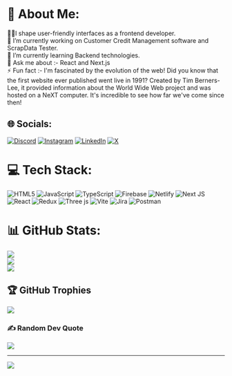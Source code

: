 # 💫 About Me:
🧑‍💻I shape user-friendly interfaces as a frontend developer.<br>🔭 I’m currently working on Customer Credit Management software and ScrapData Tester. <br>🌱 I’m currently learning Backend technologies.<br>💬 Ask me about :- React and Next.js<br>⚡ Fun fact :-  I'm fascinated by the evolution of the web! Did you know that the first website ever published went live in 1991? Created by Tim Berners-Lee, it provided information about the World Wide Web project and was hosted on a NeXT computer. It's incredible to see how far we've come since then!


## 🌐 Socials:
[![Discord](https://img.shields.io/badge/Discord-%237289DA.svg?logo=discord&logoColor=white)](https://discord.gg/https://discord.gg/g4TRtuf2) [![Instagram](https://img.shields.io/badge/Instagram-%23E4405F.svg?logo=Instagram&logoColor=white)](https://instagram.com/goldysisodia1311?igsh=MXhhc3prbndreWN1cA==) [![LinkedIn](https://img.shields.io/badge/LinkedIn-%230077B5.svg?logo=linkedin&logoColor=white)](https://linkedin.com/in/chandrakiran-sisodia-ab7977126/) [![X](https://img.shields.io/badge/X-black.svg?logo=X&logoColor=white)](https://x.com/CKS_1311?t=-9fd-VgAzATY-fZdhh9PBw&s=09) 

# 💻 Tech Stack:
![HTML5](https://img.shields.io/badge/html5-%23E34F26.svg?style=for-the-badge&logo=html5&logoColor=white) ![JavaScript](https://img.shields.io/badge/javascript-%23323330.svg?style=for-the-badge&logo=javascript&logoColor=%23F7DF1E) ![TypeScript](https://img.shields.io/badge/typescript-%23007ACC.svg?style=for-the-badge&logo=typescript&logoColor=white) ![Firebase](https://img.shields.io/badge/firebase-%23039BE5.svg?style=for-the-badge&logo=firebase) ![Netlify](https://img.shields.io/badge/netlify-%23000000.svg?style=for-the-badge&logo=netlify&logoColor=#00C7B7) ![Next JS](https://img.shields.io/badge/Next-black?style=for-the-badge&logo=next.js&logoColor=white) ![React](https://img.shields.io/badge/react-%2320232a.svg?style=for-the-badge&logo=react&logoColor=%2361DAFB) ![Redux](https://img.shields.io/badge/redux-%23593d88.svg?style=for-the-badge&logo=redux&logoColor=white) ![Three js](https://img.shields.io/badge/threejs-black?style=for-the-badge&logo=three.js&logoColor=white) ![Vite](https://img.shields.io/badge/vite-%23646CFF.svg?style=for-the-badge&logo=vite&logoColor=white) ![Jira](https://img.shields.io/badge/jira-%230A0FFF.svg?style=for-the-badge&logo=jira&logoColor=white) ![Postman](https://img.shields.io/badge/Postman-FF6C37?style=for-the-badge&logo=postman&logoColor=white)
# 📊 GitHub Stats:
![](https://github-readme-stats.vercel.app/api?username=CKsisodia&theme=blue-green&hide_border=true&include_all_commits=true&count_private=true)<br/>
![](https://github-readme-streak-stats.herokuapp.com/?user=CKsisodia&theme=blue-green&hide_border=true)<br/>
![](https://github-readme-stats.vercel.app/api/top-langs/?username=CKsisodia&theme=blue-green&hide_border=true&include_all_commits=true&count_private=true&layout=compact)

## 🏆 GitHub Trophies
![](https://github-profile-trophy.vercel.app/?username=CKsisodia&theme=juicyfresh&no-frame=true&no-bg=false&margin-w=4)

### ✍️ Random Dev Quote
![](https://quotes-github-readme.vercel.app/api?type=horizontal&theme=merko)

---
[![](https://visitcount.itsvg.in/api?id=CKsisodia&icon=0&color=3)](https://visitcount.itsvg.in)

<!-- Proudly created with GPRM ( https://gprm.itsvg.in ) -->
